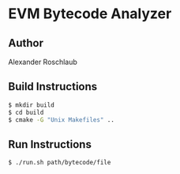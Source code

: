 # EVM Bytecode Analyzer

## Author
Alexander Roschlaub

## Build Instructions

```sh
$ mkdir build
$ cd build
$ cmake -G "Unix Makefiles" ..
```

## Run Instructions

```sh
$ ./run.sh path/bytecode/file
```
